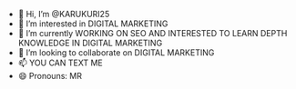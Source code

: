 - 👋 Hi, I’m @KARUKURI25
- 👀 I’m interested in DIGITAL MARKETING
- 🌱 I’m currently WORKING ON SEO AND INTERESTED TO LEARN DEPTH KNOWLEDGE IN DIGITAL MARKETING
- 💞️ I’m looking to collaborate on DIGITAL MARKETING
- 📫 YOU CAN TEXT ME
- 😄 Pronouns: MR
  

<!---
KARUKURI25/KARUKURI25 is a ✨ special ✨ repository because its `README.md` (this file) appears on your GitHub profile.
You can click the Preview link to take a look at your changes.
--->
